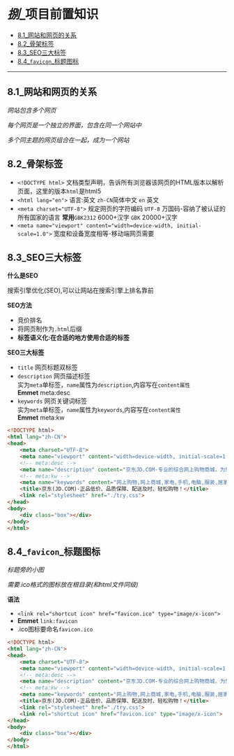 # *捌*_项目前置知识
 
* [8.1_网站和网页的关系](#8.1_网站和网页的关系)
* [8.2_骨架标签](#8.2_骨架标签)
* [8.3_SEO三大标签](#8.3_SEO三大标签)
* [8.4_`favicon`_标题图标](#8.4_`favicon`_标题图标)

---

## 8.1_网站和网页的关系

*网站包含多个网页*

*每个网页是一个独立的界面，包含在同一个网站中*

*多个同主题的网页组合在一起，成为一个网站*

## 8.2_骨架标签

* `<!DOCTYPE html>` 文档类型声明，告诉所有浏览器该网页的HTML版本以解析页面，这里的版本`html`是html5
* `<html lang="en">` 语言:英文 `zh-CN`简体中文 `en` 英文
* `<meta charset="UTF-8">` 规定网页的字符编码 `UTF-8` 万国码-容纳了被认证的所有国家的语言 **常用**`GBK2312` 6000+汉字 `GBK` 20000+汉字
* `<meta name="viewport" content="width=device-width, initial-scale=1.0">` 宽度和设备宽度相等-移动端网页需要

## 8.3_SEO三大标签

**什么是SEO**

搜索引擎优化(SEO),可以让网站在搜索引擎上排名靠前

**SEO方法**

* 竞价排名
* 将网页制作为`.html`后缀
* **标签语义化:在合适的地方使用合适的标签**

**SEO三大标签**

* `title` 网页标题双标签
* `description` 网页描述标签 <br> 实为`meta`单标签，`name`属性为`description`,内容写在`content属性` <br> **Emmet** meta:desc
* `keywords` 网页关键词标签 <br> 实为`meta`单标签，`name`属性为`keywords`,内容写在`content属性` <br> **Emmet** meta:kw

```html
<!DOCTYPE html>
<html lang="zh-CN">
<head>
    <meta charset="UTF-8">
    <meta name="viewport" content="width=device-width, initial-scale=1.0">
    <!-- meta:desc -->
    <meta name="description" content="京东JD.COM-专业的综合网上购物商城，为您提供正品低价的购物选择、优质便捷的服务体验。商品来自全球数十万品牌商家，囊括家电、手机、电脑、服装、居家、母婴、美妆、个护、食品、生鲜等丰富品类，满足各种购物需求。">
    <!-- meta:kw -->
    <meta name="keywords" content="网上购物,网上商城,家电,手机,电脑,服装,居家,母婴,美妆,个护,食品,生鲜,京东">
    <title>京东(JD.COM)-正品低价、品质保障、配送及时、轻松购物！</title> 
    <link rel="stylesheet" href="./try.css">   
</head>
<body>
    <div class="box"></div>
</body>
</html>
```

## 8.4_`favicon`_标题图标

*标题旁的小图*

*需要.ico格式的图标放在根目录(和html文件同级)*

**语法**

* `<link rel="shortcut icon" href="favicon.ico" type="image/x-icon">`
* **Emmet** `link:favicon`
* .ico图标要命名`favicon.ico`

```html
<!DOCTYPE html>
<html lang="zh-CN">
<head>
    <meta charset="UTF-8">
    <meta name="viewport" content="width=device-width, initial-scale=1.0">
    <!-- meta:desc -->
    <meta name="description" content="京东JD.COM-专业的综合网上购物商城，为您提供正品低价的购物选择、优质便捷的服务体验。商品来自全球数十万品牌商家，囊括家电、手机、电脑、服装、居家、母婴、美妆、个护、食品、生鲜等丰富品类，满足各种购物需求。">
    <!-- meta:kw -->
    <meta name="keywords" content="网上购物,网上商城,家电,手机,电脑,服装,居家,母婴,美妆,个护,食品,生鲜,京东">
    <title>京东(JD.COM)-正品低价、品质保障、配送及时、轻松购物！</title> 
    <link rel="stylesheet" href="./try.css">  
    <link rel="shortcut icon" href="favicon.ico" type="image/x-icon"> 
</head>
<body>
    <div class="box"></div>
</body>
</html>
```

